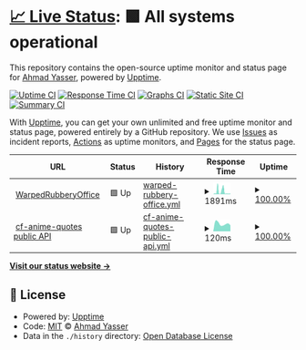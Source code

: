 # [📈 Live Status](https://Aynh.github.io/keep-alive): <!--live status--> **🟩 All systems operational**

This repository contains the open-source uptime monitor and status page for [Ahmad Yasser](https://Aynh.github.io/keep-alive), powered by [Upptime](https://github.com/upptime/upptime).

[![Uptime CI](https://github.com/Aynh/keep-alive/workflows/Uptime%20CI/badge.svg)](https://github.com/Aynh/keep-alive/actions?query=workflow%3A%22Uptime+CI%22)
[![Response Time CI](https://github.com/Aynh/keep-alive/workflows/Response%20Time%20CI/badge.svg)](https://github.com/Aynh/keep-alive/actions?query=workflow%3A%22Response+Time+CI%22)
[![Graphs CI](https://github.com/Aynh/keep-alive/workflows/Graphs%20CI/badge.svg)](https://github.com/Aynh/keep-alive/actions?query=workflow%3A%22Graphs+CI%22)
[![Static Site CI](https://github.com/Aynh/keep-alive/workflows/Static%20Site%20CI/badge.svg)](https://github.com/Aynh/keep-alive/actions?query=workflow%3A%22Static+Site+CI%22)
[![Summary CI](https://github.com/Aynh/keep-alive/workflows/Summary%20CI/badge.svg)](https://github.com/Aynh/keep-alive/actions?query=workflow%3A%22Summary+CI%22)

With [Upptime](https://upptime.js.org), you can get your own unlimited and free uptime monitor and status page, powered entirely by a GitHub repository. We use [Issues](https://github.com/Aynh/keep-alive/issues) as incident reports, [Actions](https://github.com/Aynh/keep-alive/actions) as uptime monitors, and [Pages](https://Aynh.github.io/keep-alive) for the status page.

<!--start: status pages-->
<!-- This summary is generated by Upptime (https://github.com/upptime/upptime) -->
<!-- Do not edit this manually, your changes will be overwritten -->
<!-- prettier-ignore -->
| URL | Status | History | Response Time | Uptime |
| --- | ------ | ------- | ------------- | ------ |
| <img alt="" src="https://icons.duckduckgo.com/ip3/warpedrubberyoffice.aynh.repl.co.ico" height="13"> [WarpedRubberyOffice](https://warpedrubberyoffice.aynh.repl.co) | 🟩 Up | [warped-rubbery-office.yml](https://github.com/aynh/upptime/commits/HEAD/history/warped-rubbery-office.yml) | <details><summary><img alt="Response time graph" src="./graphs/warped-rubbery-office/response-time-week.png" height="20"> 1891ms</summary><br><a href="https://aynh.github.io/upptime/history/warped-rubbery-office"><img alt="Response time 3907" src="https://img.shields.io/endpoint?url=https%3A%2F%2Fraw.githubusercontent.com%2Faynh%2Fupptime%2FHEAD%2Fapi%2Fwarped-rubbery-office%2Fresponse-time.json"></a><br><a href="https://aynh.github.io/upptime/history/warped-rubbery-office"><img alt="24-hour response time 568" src="https://img.shields.io/endpoint?url=https%3A%2F%2Fraw.githubusercontent.com%2Faynh%2Fupptime%2FHEAD%2Fapi%2Fwarped-rubbery-office%2Fresponse-time-day.json"></a><br><a href="https://aynh.github.io/upptime/history/warped-rubbery-office"><img alt="7-day response time 1891" src="https://img.shields.io/endpoint?url=https%3A%2F%2Fraw.githubusercontent.com%2Faynh%2Fupptime%2FHEAD%2Fapi%2Fwarped-rubbery-office%2Fresponse-time-week.json"></a><br><a href="https://aynh.github.io/upptime/history/warped-rubbery-office"><img alt="30-day response time 3002" src="https://img.shields.io/endpoint?url=https%3A%2F%2Fraw.githubusercontent.com%2Faynh%2Fupptime%2FHEAD%2Fapi%2Fwarped-rubbery-office%2Fresponse-time-month.json"></a><br><a href="https://aynh.github.io/upptime/history/warped-rubbery-office"><img alt="1-year response time 3907" src="https://img.shields.io/endpoint?url=https%3A%2F%2Fraw.githubusercontent.com%2Faynh%2Fupptime%2FHEAD%2Fapi%2Fwarped-rubbery-office%2Fresponse-time-year.json"></a></details> | <details><summary><a href="https://aynh.github.io/upptime/history/warped-rubbery-office">100.00%</a></summary><a href="https://aynh.github.io/upptime/history/warped-rubbery-office"><img alt="All-time uptime 99.10%" src="https://img.shields.io/endpoint?url=https%3A%2F%2Fraw.githubusercontent.com%2Faynh%2Fupptime%2FHEAD%2Fapi%2Fwarped-rubbery-office%2Fuptime.json"></a><br><a href="https://aynh.github.io/upptime/history/warped-rubbery-office"><img alt="24-hour uptime 100.00%" src="https://img.shields.io/endpoint?url=https%3A%2F%2Fraw.githubusercontent.com%2Faynh%2Fupptime%2FHEAD%2Fapi%2Fwarped-rubbery-office%2Fuptime-day.json"></a><br><a href="https://aynh.github.io/upptime/history/warped-rubbery-office"><img alt="7-day uptime 100.00%" src="https://img.shields.io/endpoint?url=https%3A%2F%2Fraw.githubusercontent.com%2Faynh%2Fupptime%2FHEAD%2Fapi%2Fwarped-rubbery-office%2Fuptime-week.json"></a><br><a href="https://aynh.github.io/upptime/history/warped-rubbery-office"><img alt="30-day uptime 99.09%" src="https://img.shields.io/endpoint?url=https%3A%2F%2Fraw.githubusercontent.com%2Faynh%2Fupptime%2FHEAD%2Fapi%2Fwarped-rubbery-office%2Fuptime-month.json"></a><br><a href="https://aynh.github.io/upptime/history/warped-rubbery-office"><img alt="1-year uptime 99.10%" src="https://img.shields.io/endpoint?url=https%3A%2F%2Fraw.githubusercontent.com%2Faynh%2Fupptime%2FHEAD%2Fapi%2Fwarped-rubbery-office%2Fuptime-year.json"></a></details>
| <img alt="" src="https://icons.duckduckgo.com/ip3/anime-quotes.pages.dev.ico" height="13"> [cf-anime-quotes public API](https://anime-quotes.pages.dev/api/10) | 🟩 Up | [cf-anime-quotes-public-api.yml](https://github.com/aynh/upptime/commits/HEAD/history/cf-anime-quotes-public-api.yml) | <details><summary><img alt="Response time graph" src="./graphs/cf-anime-quotes-public-api/response-time-week.png" height="20"> 120ms</summary><br><a href="https://aynh.github.io/upptime/history/cf-anime-quotes-public-api"><img alt="Response time 163" src="https://img.shields.io/endpoint?url=https%3A%2F%2Fraw.githubusercontent.com%2Faynh%2Fupptime%2FHEAD%2Fapi%2Fcf-anime-quotes-public-api%2Fresponse-time.json"></a><br><a href="https://aynh.github.io/upptime/history/cf-anime-quotes-public-api"><img alt="24-hour response time 124" src="https://img.shields.io/endpoint?url=https%3A%2F%2Fraw.githubusercontent.com%2Faynh%2Fupptime%2FHEAD%2Fapi%2Fcf-anime-quotes-public-api%2Fresponse-time-day.json"></a><br><a href="https://aynh.github.io/upptime/history/cf-anime-quotes-public-api"><img alt="7-day response time 120" src="https://img.shields.io/endpoint?url=https%3A%2F%2Fraw.githubusercontent.com%2Faynh%2Fupptime%2FHEAD%2Fapi%2Fcf-anime-quotes-public-api%2Fresponse-time-week.json"></a><br><a href="https://aynh.github.io/upptime/history/cf-anime-quotes-public-api"><img alt="30-day response time 148" src="https://img.shields.io/endpoint?url=https%3A%2F%2Fraw.githubusercontent.com%2Faynh%2Fupptime%2FHEAD%2Fapi%2Fcf-anime-quotes-public-api%2Fresponse-time-month.json"></a><br><a href="https://aynh.github.io/upptime/history/cf-anime-quotes-public-api"><img alt="1-year response time 163" src="https://img.shields.io/endpoint?url=https%3A%2F%2Fraw.githubusercontent.com%2Faynh%2Fupptime%2FHEAD%2Fapi%2Fcf-anime-quotes-public-api%2Fresponse-time-year.json"></a></details> | <details><summary><a href="https://aynh.github.io/upptime/history/cf-anime-quotes-public-api">100.00%</a></summary><a href="https://aynh.github.io/upptime/history/cf-anime-quotes-public-api"><img alt="All-time uptime 100.00%" src="https://img.shields.io/endpoint?url=https%3A%2F%2Fraw.githubusercontent.com%2Faynh%2Fupptime%2FHEAD%2Fapi%2Fcf-anime-quotes-public-api%2Fuptime.json"></a><br><a href="https://aynh.github.io/upptime/history/cf-anime-quotes-public-api"><img alt="24-hour uptime 100.00%" src="https://img.shields.io/endpoint?url=https%3A%2F%2Fraw.githubusercontent.com%2Faynh%2Fupptime%2FHEAD%2Fapi%2Fcf-anime-quotes-public-api%2Fuptime-day.json"></a><br><a href="https://aynh.github.io/upptime/history/cf-anime-quotes-public-api"><img alt="7-day uptime 100.00%" src="https://img.shields.io/endpoint?url=https%3A%2F%2Fraw.githubusercontent.com%2Faynh%2Fupptime%2FHEAD%2Fapi%2Fcf-anime-quotes-public-api%2Fuptime-week.json"></a><br><a href="https://aynh.github.io/upptime/history/cf-anime-quotes-public-api"><img alt="30-day uptime 100.00%" src="https://img.shields.io/endpoint?url=https%3A%2F%2Fraw.githubusercontent.com%2Faynh%2Fupptime%2FHEAD%2Fapi%2Fcf-anime-quotes-public-api%2Fuptime-month.json"></a><br><a href="https://aynh.github.io/upptime/history/cf-anime-quotes-public-api"><img alt="1-year uptime 100.00%" src="https://img.shields.io/endpoint?url=https%3A%2F%2Fraw.githubusercontent.com%2Faynh%2Fupptime%2FHEAD%2Fapi%2Fcf-anime-quotes-public-api%2Fuptime-year.json"></a></details>

<!--end: status pages-->

[**Visit our status website →**](https://Aynh.github.io/keep-alive)

## 📄 License

- Powered by: [Upptime](https://github.com/upptime/upptime)
- Code: [MIT](./LICENSE) © [Ahmad Yasser](https://Aynh.github.io/keep-alive)
- Data in the `./history` directory: [Open Database License](https://opendatacommons.org/licenses/odbl/1-0/)
